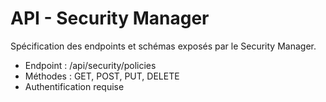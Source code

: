 # API - Security Manager

Spécification des endpoints et schémas exposés par le Security Manager.

- Endpoint : /api/security/policies
- Méthodes : GET, POST, PUT, DELETE
- Authentification requise
